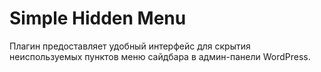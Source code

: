 # Simple Hidden Menu

Плагин предоставляет удобный интерфейс для скрытия неиспользуемых пунктов меню сайдбара в админ-панели WordPress.
